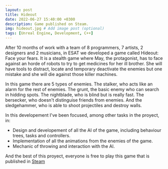 ```yaml
---
layout: post
title: Hideout
date: 2022-06-27 15:40:00 +0300
description: Game published on Steam.
img: hideout.jpg # Add image post (optional)
tags: [Unreal Engine, Development, C++]
---
```


After 10 months of work with a team of 8 programmers, 7 artists, 2 designers and 2 musicians, in ESAT we developed a game called Hideout: Face your fears. It is a stealth game where May, the protagonist, has to face against an horde of robots to try to get medicines for her ill brother. She will have tools to distract, locate and temporary deactivate the enemies but one mistake and she will die against those killer machines.

In this game there are 5 types of enemies. The stalker, who acts like an alarm for the rest of enemies. The grunt, the basic enemy who can search in hidding spots. The nightblade, who is blind but is really fast. The bersecker, who doesn't distinguise friends from enemies. And the sledgehammer, who is able to shoot projectiles and destroy walls.

In this developement I've been focused, among other tasks in the proyect, in:

* Design and developement of all the AI of the game, including behaviour trees, tasks and controllers.
* Implementation of all the animations from the enemies of the game.
* Mechanic of throwing and interaction with the AI.

And the best of this proyect, everyone is free to play this game that is published in <a href="https://store.steampowered.com/app/1659400/Hideout_Face_your_fears/">Steam</a>
